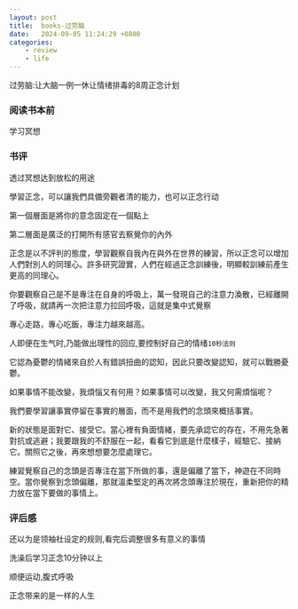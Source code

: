 ```yaml
---
layout: post
title:  books-过劳脑
date:   2024-09-05 11:24:29 +0800
categories: 
    - review 
    - life
---
```


过劳脑:让大脑一例一休让情绪排毒的8周正念计划

### 阅读书本前

学习冥想

### 书评

透过冥想达到放松的用途

學習正念，可以讓我們具備旁觀者清的能力，也可以正念行动

第一個層面是將你的意念固定在一個點上

第二層面是廣泛的打開所有感官去察覺你的內外

正念是以不評判的態度，學習觀察自我內在與外在世界的練習，所以正念可以增加人們對別人的同理心。許多研究證實，人們在經過正念訓練後，明顯較訓練前產生更高的同理心。

你要觀察自己是不是專注在自身的呼吸上，萬一發現自己的注意力渙散，已經離開了呼吸，就請再一次把注意力拉回呼吸，這就是集中式覺察

專心走路，專心吃飯，專注力越來越高。 

人即便在生气时,乃能做出理性的回应,要控制好自己的情绪`10秒法则`

它認為憂鬱的情緒來自於人有錯誤扭曲的認知，因此只要改變認知，就可以戰勝憂鬱。

如果事情不能改變，我煩惱又有何用？如果事情可以改變，我又何需煩惱呢？

我們要學習讓事實停留在事實的層面，而不是用我們的念頭來概括事實。

新的狀態是面對它、接受它。當心裡有負面情緒，要先承認它的存在，不用先急著對抗或逃避；我要跟我的不舒服在一起，看看它到底是什麼樣子，經驗它、接納它。關照它之後，再來想想要怎麼處理它。

練習覺察自己的念頭是否專注在當下所做的事，還是偏離了當下，神遊在不同時空。當你覺察到念頭偏離，那就溫柔堅定的再次將念頭專注於現在，重新把你的精力放在當下要做的事情上。

### 评后感

还以为是领袖社设定的规则,看完后调整很多有意义的事情

洗澡后学习正念10分钟以上

顺便运动,腹式呼吸

正念带来的是一样的人生